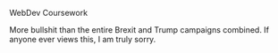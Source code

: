 WebDev Coursework

More bullshit than the entire Brexit and Trump campaigns combined. If anyone ever views this, I am truly sorry. 
